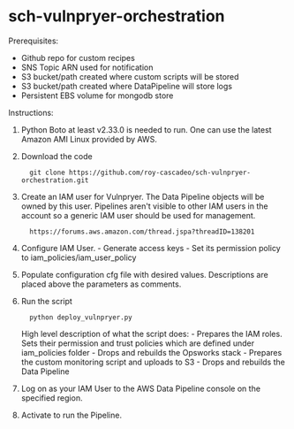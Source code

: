 sch-vulnpryer-orchestration
===========================

Prerequisites:

  - Github repo for custom recipes
  - SNS Topic ARN used for notification
  - S3 bucket/path created where custom scripts will be stored
  - S3 bucket/path created where DataPipeline will store logs
  - Persistent EBS volume for mongodb store 

Instructions:

1. Python Boto at least v2.33.0 is needed to run. One can use the latest Amazon AMI Linux provided by AWS.

2. Download the code

         git clone https://github.com/roy-cascadeo/sch-vulnpryer-orchestration.git

3. Create an IAM user for Vulnpryer. The Data Pipeline objects will be owned by this user. Pipelines aren't visible to other IAM users in the account so a generic IAM user should be used for management.

         https://forums.aws.amazon.com/thread.jspa?threadID=138201

4. Configure IAM User.
         - Generate access keys
         - Set its permission policy to iam_policies/iam_user_policy

5. Populate configuration cfg file with desired values. Descriptions are placed above the parameters as comments.

6. Run the script

         python deploy_vulnpryer.py

  
     High level description of what the script does:
       - Prepares the IAM roles. Sets their permission and trust policies which are defined under iam_policies folder
       - Drops and rebuilds the Opsworks stack
       - Prepares the custom monitoring script and uploads to S3
       - Drops and rebuilds the Data Pipeline

7. Log on as your IAM User to the AWS Data Pipeline console on the specified region.

8. Activate to run the Pipeline.

